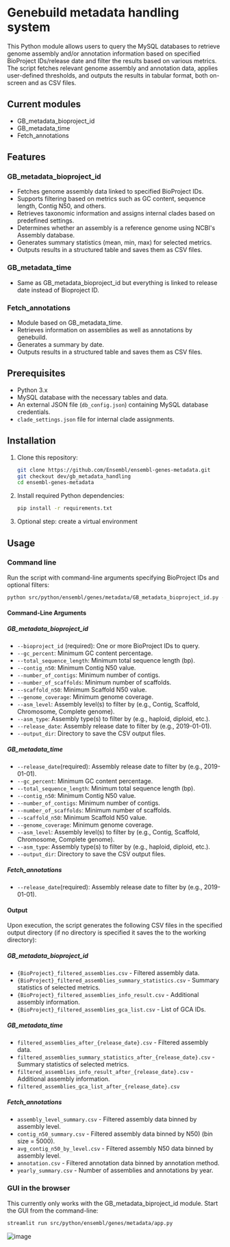 # Genebuild metadata handling system

This Python module allows users to query the MySQL databases to retrieve genome assembly and/or annotation information based on specified BioProject IDs/release date  and filter the results based on various metrics. The script fetches relevant genome assembly and annotation data, applies user-defined thresholds, and outputs the results in tabular format, both on-screen and as CSV files.

## Current modules
- GB_metadata_bioproject_id
- GB_metadata_time
- Fetch_annotations

## Features
### GB_metadata_bioproject_id
- Fetches genome assembly data linked to specified BioProject IDs.
- Supports filtering based on metrics such as GC content, sequence length, Contig N50, and others.
- Retrieves taxonomic information and assigns internal clades based on predefined settings.
- Determines whether an assembly is a reference genome using NCBI's Assembly database.
- Generates summary statistics (mean, min, max) for selected metrics.
- Outputs results in a structured table and saves them as CSV files.

### GB_metadata_time
- Same as GB_metadata_bioproject_id but everything is linked to release date instead of Bioproject ID.

### Fetch_annotations
- Module based on GB_metadata_time.
- Retrieves information on assemblies as well as annotations by genebuild.
- Generates a summary by date.
- Outputs results in a structured table and saves them as CSV files.


## Prerequisites
- Python 3.x
- MySQL database with the necessary tables and data.
- An external JSON file (`db_config.json`) containing MySQL database credentials.
- `clade_settings.json` file for internal clade assignments.

## Installation
1. Clone this repository:
   ```sh
   git clone https://github.com/Ensembl/ensembl-genes-metadata.git
   git checkout dev/gb_metadata_handling
   cd ensembl-genes-metadata
   ```
2. Install required Python dependencies:
   ```sh
   pip install -r requirements.txt
   ```
3. Optional step: create a virtual environment 

## Usage

### Command line
Run the script with command-line arguments specifying BioProject IDs and optional filters:
```sh
python src/python/ensembl/genes/metadata/GB_metadata_bioproject_id.py --bioproject_id PRJEB40665 PRJEB61747 --asm_level "Complete genome" --output_dir ./results
```

#### Command-Line Arguments
##### GB_metadata_bioproject_id
- `--bioproject_id` (required): One or more BioProject IDs to query.
- `--gc_percent`: Minimum GC content percentage.
- `--total_sequence_length`: Minimum total sequence length (bp).
- `--contig_n50`: Minimum Contig N50 value.
- `--number_of_contigs`: Minimum number of contigs.
- `--number_of_scaffolds`: Minimum number of scaffolds.
- `--scaffold_n50`: Minimum Scaffold N50 value.
- `--genome_coverage`: Minimum genome coverage.
- `--asm_level`: Assembly level(s) to filter by (e.g., Contig, Scaffold, Chromosome, Complete genome).
- `--asm_type`: Assembly type(s) to filter by (e.g., haploid, diploid, etc.).
- `--release_date`: Assembly release date to filter by (e.g., 2019-01-01).
- `--output_dir`: Directory to save the CSV output files.

##### GB_metadata_time
- `--release_date`(required): Assembly release date to filter by (e.g., 2019-01-01).
- `--gc_percent`: Minimum GC content percentage.
- `--total_sequence_length`: Minimum total sequence length (bp).
- `--contig_n50`: Minimum Contig N50 value.
- `--number_of_contigs`: Minimum number of contigs.
- `--number_of_scaffolds`: Minimum number of scaffolds.
- `--scaffold_n50`: Minimum Scaffold N50 value.
- `--genome_coverage`: Minimum genome coverage.
- `--asm_level`: Assembly level(s) to filter by (e.g., Contig, Scaffold, Chromosome, Complete genome).
- `--asm_type`: Assembly type(s) to filter by (e.g., haploid, diploid, etc.).
- `--output_dir`: Directory to save the CSV output files.

##### Fetch_annotations
- `--release_date`(required): Assembly release date to filter by (e.g., 2019-01-01).


#### Output

Upon execution, the script generates the following CSV files in the specified output directory (if no directory is specified it saves the to the working directory):
##### GB_metadata_bioproject_id
- `{BioProject}_filtered_assemblies.csv` - Filtered assembly data.
- `{BioProject}_filtered_assemblies_summary_statistics.csv` - Summary statistics of selected metrics.
- `{BioProject}_filtered_assemblies_info_result.csv` - Additional assembly information.
- `{BioProject}_filtered_assemblies_gca_list.csv` - List of GCA IDs.

##### GB_metadata_time
- `filtered_assemblies_after_{release_date}.csv` - Filtered assembly data.
- `filtered_assemblies_summary_statistics_after_{release_date}.csv` - Summary statistics of selected metrics.
- `filtered_assemblies_info_result_after_{release_date}.csv` - Additional assembly information.
- `filtered_assemblies_gca_list_after_{release_date}.csv`

##### Fetch_annotations
- `assembly_level_summary.csv` - Filtered assembly data binned by assembly level.
- `contig_n50_summary.csv` - Filtered assembly data binned by N50) (bin size = 5000).
- `avg_contig_n50_by_level.csv` - Filtered assembly N50 data binned by assembly level.
- `annotation.csv` - Filtered annotation data binned by annotation method.
- `yearly_summary.csv` - Number of assemblies and annotations by year.


### GUI in the browser
This currently only works with the GB_metadata_biproject_id module.
Start the GUI from the command-line:
```sh
streamlit run src/python/ensembl/genes/metadata/app.py
```

![image](https://github.com/user-attachments/assets/c3aa162d-a616-432a-a0ed-7236ef072c8c)
















